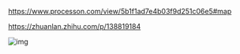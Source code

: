 https://www.processon.com/view/5b1f1ad7e4b03f9d251c06e5#map







https://zhuanlan.zhihu.com/p/138819184





![img](https://img-blog.csdn.net/20180828113922304?watermark/2/text/aHR0cHM6Ly9ibG9nLmNzZG4ubmV0L29xa2R3cw==/font/5a6L5L2T/fontsize/400/fill/I0JBQkFCMA==/dissolve/70)